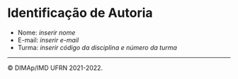 # Identificação de Autoria

- Nome: *inserir nome*
- E-mail: *inserir e-mail*
- Turma: *inserir código da disciplina e número da turma*

--------
&copy; DIMAp/IMD UFRN 2021-2022.
